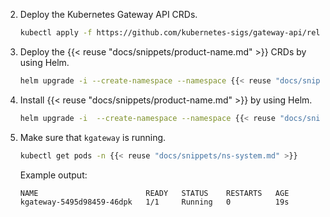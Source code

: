 2. Deploy the Kubernetes Gateway API CRDs.

   ```sh
   kubectl apply -f https://github.com/kubernetes-sigs/gateway-api/releases/download/v{{< reuse "docs/versions/k8s-gw-version.md" >}}/standard-install.yaml
   ```

3. Deploy the {{< reuse "docs/snippets/product-name.md" >}} CRDs by using Helm.

   ```sh
   helm upgrade -i --create-namespace --namespace {{< reuse "docs/snippets/ns-system.md" >}} --version v{{< reuse "docs/versions/n-patch.md" >}} kgateway-crds oci://cr.kgateway.dev/kgateway-dev/charts/kgateway-crds
   ```

4. Install {{< reuse "docs/snippets/product-name.md" >}} by using Helm.

   ```sh
   helm upgrade -i  --create-namespace --namespace {{< reuse "docs/snippets/ns-system.md" >}} --version v{{< reuse "docs/versions/n-patch.md" >}} kgateway oci://cr.kgateway.dev/kgateway-dev/charts/kgateway
   ```

5. Make sure that `kgateway` is running.

   ```sh
   kubectl get pods -n {{< reuse "docs/snippets/ns-system.md" >}}
   ```

   Example output:

   ```console
   NAME                        READY   STATUS    RESTARTS   AGE
   kgateway-5495d98459-46dpk   1/1     Running   0          19s
   ```